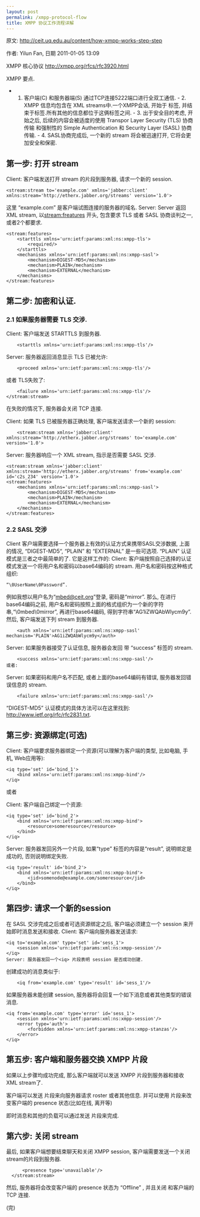 ```yaml
---
layout: post
permalink: /xmpp-protocol-flow
title: XMPP 协议工作流程详解
---
```


原文: http://ceit.uq.edu.au/content/how-xmpp-works-step-step

作者: Yilun Fan, 日期 2011-01-05 13:09

XMPP 核心协议 http://xmpp.org/rfcs/rfc3920.html

XMPP 要点.

 - 1. 客户端(C) 和服务器端(S) 通过TCP连接5222端口进行全双工通信. - 2. XMPP 信息均包含在 XML streams中.一个XMPP会话, 开始于<stream> 标签, 并结束于</stream>标签.所有其他的信息都位于这俩标签之间. - 3. 出于安全目的考虑, 开始<stream>之后, 后续的内容会被适度的使用 Transpor Layer Security (TLS) 协商传输 和强制性的 Simple Authentication 和 Security Layer (SASL) 协商传输. - 4. SASL协商完成后, 一个新的 stream 将会被迅速打开, 它将会更加安全和保密.


## 第一步: 打开 stream ##

Client: 客户端发送打开 stream 的片段到服务器, 请求一个新的 session.

    <stream:stream to='example.com' xmlns='jabber:client' xmlns:stream='http://etherx.jabber.org/streams' version='1.0'>
这里 “example.com” 是客户端试图连接的服务器的域名.
Server: Server 返回 XML stream, 以<stream:freatures> 开头, 包含要求 TLS 或者 SASL 协商谈判之一, 或者2个都要求.

    <stream:features>
        <starttls xmlns='urn:ietf:params:xml:ns:xmpp-tls'>
            <required/>
        </starttls>
        <mechanisms xmlns='urn:ietf:params:xml:ns:xmpp-sasl'>
            <mechanism>DIGEST-MD5</mechanism>
            <mechanism>PLAIN</mechanism>
            <mechanism>EXTERNAL</mechanism>
        </mechanisms>
    </stream:features>
## 第二步: 加密和认证. ##

### 2.1 如果服务器需要 TLS 交涉. ###

Client: 客户端发送 STARTTLS 到服务器.

        <starttls xmlns='urn:ietf:params:xml:ns:xmpp-tls'/>


Server: 服务器返回消息显示 TLS 已被允许:

        <proceed xmlns='urn:ietf:params:xml:ns:xmpp-tls'/>
或者 TLS失败了:

        <failure xmlns='urn:ietf:params:xml:ns:xmpp-tls'/> </stream:stream>


在失败的情况下, 服务器会关闭 TCP 连接.

Client: 如果 TLS 已被服务器正确处理, 客户端发送请求一个新的 session:

        <stream:stream xmlns='jabber:client' xmlns:stream='http://etherx.jabber.org/streams' to='example.com' version='1.0'>
Server: 服务器响应一个 XML stream, 指示是否需要 SASL 交涉.

    <stream:stream xmlns='jabber:client' xmlns:stream='http://etherx.jabber.org/streams' from='example.com' id='c2s_234' version='1.0'>
    <stream:features>
        <mechanisms xmlns='urn:ietf:params:xml:ns:xmpp-sasl'>
            <mechanism>DIGEST-MD5</mechanism>
            <mechanism>PLAIN</mechanism>
            <mechanism>EXTERNAL</mechanism>
        </mechanisms>
    </stream:features>


### 2.2 SASL 交涉 ###

Client 客户端需要选择一个服务器上有效的认证方式来携带SASL交涉数据, 上面的情况, “DIGEST-MD5“, “PLAIN” 和 “EXTERNAL” 是一些可选项.
“PLAIN” 认证模式是三者之中最简单的了. 它是这样工作的:
Client: 客户端按照自己选择的认证模式发送一个将用户名和密码以base64编码的 stream. 用户名和密码按这种&#26684;式组织:

    “\0UserName\0Password”.
例如我想以用户名为“mbed@ceit.org”登录, 密码是“mirror”. 那么, 在进行base64编码之前, 用户名和密码按照上面的&#26684;式组织为一个新的字符串,“\0mbed\0mirror”, 再进行base64编码, 得到字符串“AG1iZWQAbWlycm9y”.
然后, 客户端发送下列 stream 到服务器.

        <auth xmlns='urn:ietf:params:xml:ns:xmpp-sasl' mechanism='PLAIN'>AG1iZWQAbWlycm9y</auth>
Server: 如果服务器接受了认证信息, 服务器会发回 带 “success” 标签的 stream.

        <success xmlns='urn:ietf:params:xml:ns:xmpp-sasl'/>
    或者:
Server: 如果密码和用户名不匹配, 或者上面的base64编码有错误, 服务器发回错误信息的 stream.

        <failure xmlns='urn:ietf:params:xml:ns:xmpp-sasl'/>
“DIGEST-MD5” 认证模式的具体方法可以在这里找到: http://www.ietf.org/rfc/rfc2831.txt.

## 第三步: 资源绑定(可选) ##
Client: 客户端要求服务器绑定一个资源(可以理解为客户端的类型, 比如电脑, 手机, Web应用等):

    <iq type='set' id='bind_1'>
        <bind xmlns='urn:ietf:params:xml:ns:xmpp-bind'/>
    </iq>

或者

Client: 客户端自己绑定一个资源:

    <iq type='set' id='bind_2'>
        <bind xmlns='urn:ietf:params:xml:ns:xmpp-bind'>
            <resource>someresource</resource>
        </bind>
    </iq>
Server: 服务器发回另外一个<iq>片段, 如果“type” 标签的内容是“result”, 说明绑定是成功的, 否则说明绑定失败.

    <iq type='result' id='bind_2'>
        <bind xmlns='urn:ietf:params:xml:ns:xmpp-bind'>
            <jid>somenode@example.com/someresource</jid>
        </bind>
    </iq>
## 第四步: 请求一个新的session ##
在 SASL 交涉完成之后或者可选资源绑定之后, 客户端必须建立一个 session 来开始即时消息发送和接收.
Client: 客户端向服务器发送请求:

    <iq to='example.com' type='set' id='sess_1'>
        <session xmlns='urn:ietf:params:xml:ns:xmpp-session'/>
    </iq>
    Server: 服务器发回一个<iq> 片段表明 session 是否成功创建.
创建成功的消息类&#20284;于:

        <iq from='example.com' type='result' id='sess_1'/>
如果服务器未能创建 session, 服务器将会回复一个如下消息或者其他类型的错误消息.

    <iq from='example.com' type='error' id='sess_1'>
        <session xmlns='urn:ietf:params:xml:ns:xmpp-session'/>
        <error type='auth'>
            <forbidden xmlns='urn:ietf:params:xml:ns:xmpp-stanzas'/>
        </error>
    </iq>
## 第五步: 客户端和服务器交换 XMPP 片段 ##

如果以上步骤均成功完成, 那么客户端就可以发送 XMPP 片段到服务器和接收 XML stream了.

客户端可以发送 <iq> 片段来向服务器请求 roster 或者其他信息. 并可以使用 <presence> 片段来改变客户端的 presence 状态(比如在线, 离开等)

即时消息和其他的负载可以通过发送 <message> 片段来完成.

## 第六步: 关闭 stream ##

最后, 如果客户端想要结束聊天和关闭 XMPP session, 客户端需要发送一个关闭 stream的片段到服务器.

          <presence type='unavailable'/>
      </stream:stream>


然后, 服务器将会改变客户端的 presence 状态为 “Offline” , 并且关闭 和客户端的 TCP 连接.

(完)